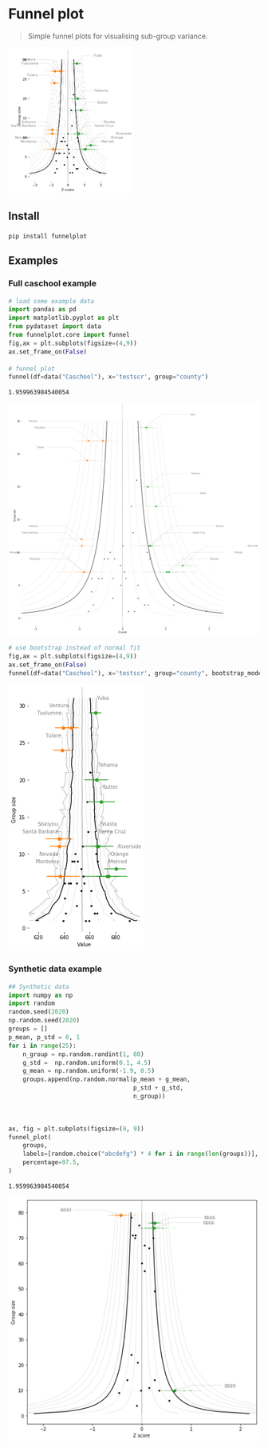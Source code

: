 # Funnel plot
> Simple funnel plots for visualising sub-group variance.


<img src="imgs\caschool_example.png" width="50%">

## Install

`pip install funnelplot`

## Examples

### Full caschool example

```python
# load some example data
import pandas as pd
import matplotlib.pyplot as plt
from pydataset import data
from funnelplot.core import funnel
fig,ax = plt.subplots(figsize=(4,9))
ax.set_frame_on(False)

# funnel plot
funnel(df=data("Caschool"), x='testscr', group="county")
```

    1.959963984540054
    


![png](docs/images/output_5_1.png)


```python
# use bootstrap instead of normal fit
fig,ax = plt.subplots(figsize=(4,9))
ax.set_frame_on(False)
funnel(df=data("Caschool"), x='testscr', group="county", bootstrap_mode=True)
```


![png](docs/images/output_6_0.png)


### Synthetic data example

```python
## Synthetic data
import numpy as np
import random
random.seed(2020)
np.random.seed(2020)
groups = []
p_mean, p_std = 0, 1
for i in range(25):
    n_group = np.random.randint(1, 80)
    g_std =  np.random.uniform(0.1, 4.5) 
    g_mean = np.random.uniform(-1.9, 0.5)
    groups.append(np.random.normal(p_mean + g_mean,
                                   p_std + g_std, 
                                   n_group))
```

```python


ax, fig = plt.subplots(figsize=(9, 9))
funnel_plot(
    groups,
    labels=[random.choice("abcdefg") * 4 for i in range(len(groups))],
    percentage=97.5,
)
```

    1.959963984540054
    


![png](docs/images/output_9_1.png)

